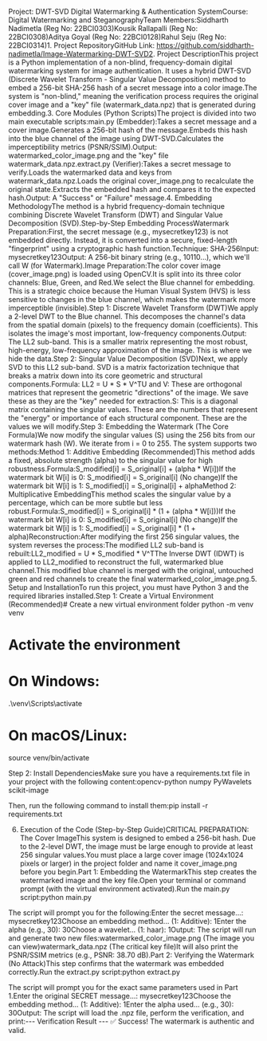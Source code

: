 Project: DWT-SVD Digital Watermarking & Authentication SystemCourse: Digital Watermarking and SteganographyTeam Members:Siddharth Nadimetla (Reg No: 22BCI0303)Kousik Rallapalli (Reg No: 22BCI0308)Aditya Goyal (Reg No: 22BCI0128)Rahul Seju (Reg No: 22BCI0314)1. Project RepositoryGitHub Link: https://github.com/siddharth-nadimetla/Image-Watermarking-DWT-SVD2. Project DescriptionThis project is a Python implementation of a non-blind, frequency-domain digital watermarking system for image authentication. It uses a hybrid DWT-SVD (Discrete Wavelet Transform - Singular Value Decomposition) method to embed a 256-bit SHA-256 hash of a secret message into a color image.The system is "non-blind," meaning the verification process requires the original cover image and a "key" file (watermark_data.npz) that is generated during embedding.3. Core Modules (Python Scripts)The project is divided into two main executable scripts:main.py (Embedder):Takes a secret message and a cover image.Generates a 256-bit hash of the message.Embeds this hash into the blue channel of the image using DWT-SVD.Calculates the imperceptibility metrics (PSNR/SSIM).Output: watermarked_color_image.png and the "key" file watermark_data.npz.extract.py (Verifier):Takes a secret message to verify.Loads the watermarked data and keys from watermark_data.npz.Loads the original cover_image.png to recalculate the original state.Extracts the embedded hash and compares it to the expected hash.Output: A "Success" or "Failure" message.4. Embedding MethodologyThe method is a hybrid frequency-domain technique combining Discrete Wavelet Transform (DWT) and Singular Value Decomposition (SVD).Step-by-Step Embedding ProcessWatermark Preparation:First, the secret message (e.g., mysecretkey123) is not embedded directly. Instead, it is converted into a secure, fixed-length "fingerprint" using a cryptographic hash function.Technique: SHA-256Input: mysecretkey123Output: A 256-bit binary string (e.g., 10110...), which we'll call W (for Watermark).Image Preparation:The color cover image (cover_image.png) is loaded using OpenCV.It is split into its three color channels: Blue, Green, and Red.We select the Blue channel for embedding. This is a strategic choice because the Human Visual System (HVS) is less sensitive to changes in the blue channel, which makes the watermark more imperceptible (invisible).Step 1: Discrete Wavelet Transform (DWT)We apply a 2-level DWT to the Blue channel. This decomposes the channel's data from the spatial domain (pixels) to the frequency domain (coefficients). This isolates the image's most important, low-frequency components.Output: The LL2 sub-band. This is a smaller matrix representing the most robust, high-energy, low-frequency approximation of the image. This is where we hide the data.Step 2: Singular Value Decomposition (SVD)Next, we apply SVD to this LL2 sub-band. SVD is a matrix factorization technique that breaks a matrix down into its core geometric and structural components.Formula: LL2 = U * S * V^TU and V: These are orthogonal matrices that represent the geometric "directions" of the image. We save these as they are the "key" needed for extraction.S: This is a diagonal matrix containing the singular values. These are the numbers that represent the "energy" or importance of each structural component. These are the values we will modify.Step 3: Embedding the Watermark (The Core Formula)We now modify the singular values (S) using the 256 bits from our watermark hash (W). We iterate from i = 0 to 255. The system supports two methods:Method 1: Additive Embedding (Recommended)This method adds a fixed, absolute strength (alpha) to the singular value for high robustness.Formula:S_modified[i] = S_original[i] + (alpha * W[i])If the watermark bit W[i] is 0: S_modified[i] = S_original[i] (No change)If the watermark bit W[i] is 1: S_modified[i] = S_original[i] + alphaMethod 2: Multiplicative EmbeddingThis method scales the singular value by a percentage, which can be more subtle but less robust.Formula:S_modified[i] = S_original[i] * (1 + (alpha * W[i]))If the watermark bit W[i] is 0: S_modified[i] = S_original[i] (No change)If the watermark bit W[i] is 1: S_modified[i] = S_original[i] * (1 + alpha)Reconstruction:After modifying the first 256 singular values, the system reverses the process:The modified LL2 sub-band is rebuilt:LL2_modified = U * S_modified * V^TThe Inverse DWT (IDWT) is applied to LL2_modified to reconstruct the full, watermarked blue channel.This modified blue channel is merged with the original, untouched green and red channels to create the final watermarked_color_image.png.5. Setup and InstallationTo run this project, you must have Python 3 and the required libraries installed.Step 1: Create a Virtual Environment (Recommended)# Create a new virtual environment folder
python -m venv venv

# Activate the environment
# On Windows:
.\venv\Scripts\activate
# On macOS/Linux:
source venv/bin/activate



Step 2: Install DependenciesMake sure you have a requirements.txt file in your project with the following content:opencv-python
numpy
PyWavelets
scikit-image



Then, run the following command to install them:pip install -r requirements.txt



6. Execution of the Code (Step-by-Step Guide)CRITICAL PREPARATION: The Cover ImageThis system is designed to embed a 256-bit hash. Due to the 2-level DWT, the image must be large enough to provide at least 256 singular values.You must place a large cover image (1024x1024 pixels or larger) in the project folder and name it cover_image.png before you begin.Part 1: Embedding the WatermarkThis step creates the watermarked image and the key file.Open your terminal or command prompt (with the virtual environment activated).Run the main.py script:python main.py



The script will prompt you for the following:Enter the secret message...: mysecretkey123Choose an embedding method... (1: Additive): 1Enter the alpha (e.g., 30): 30Choose a wavelet... (1: haar): 1Output: The script will run and generate two new files:watermarked_color_image.png (The image you can view)watermark_data.npz (The critical key file)It will also print the PSNR/SSIM metrics (e.g., PSNR: 38.70 dB).Part 2: Verifying the Watermark (No Attack)This step confirms that the watermark was embedded correctly.Run the extract.py script:python extract.py



The script will prompt you for the exact same parameters used in Part 1.Enter the original SECRET message...: mysecretkey123Choose the embedding method... (1: Additive): 1Enter the alpha used... (e.g., 30): 30Output: The script will load the .npz file, perform the verification, and print:--- Verification Result ---
✅ Success! The watermark is authentic and valid.



